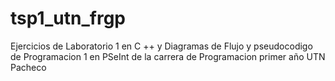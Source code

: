 # tsp1_utn_frgp
Ejercicios de Laboratorio 1 en C ++ y Diagramas de Flujo y pseudocodigo de Programacion 1 en PSeInt de la carrera de Programacion primer año UTN Pacheco
